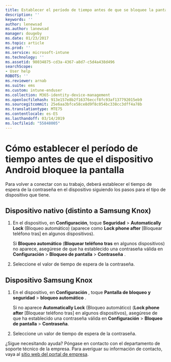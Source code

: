 ```yaml
---
title: Establecer el período de tiempo antes de que se bloquee la pantalla | Microsoft Docs
description: ''
keywords: ''
author: lenewsad
ms.author: lanewsad
manager: dougeby
ms.date: 01/23/2017
ms.topic: article
ms.prod: ''
ms.service: microsoft-intune
ms.technology: ''
ms.assetid: 98034875-cd3a-4367-a8d7-c5d4a438d496
searchScope:
- User help
ROBOTS: ''
ms.reviewer: arnab
ms.suite: ems
ms.custom: intune-enduser
ms.collection: M365-identity-device-management
ms.openlocfilehash: 913e157e8b2f16376eccf8fc93af137792015eb9
ms.sourcegitcommit: 25e6aa3bfce58ce8d9f8c054bc338cc3dff4a78b
ms.translationtype: MTE75
ms.contentlocale: es-ES
ms.lasthandoff: 03/14/2019
ms.locfileid: "55848005"
---
```

# <a name="how-to-set-the-amount-of-time-before-your-android-device-locks-its-screen"></a>Cómo establecer el período de tiempo antes de que el dispositivo Android bloquee la pantalla

Para volver a conectar con su trabajo, deberá establecer el tiempo de espera de la contraseña en el dispositivo siguiendo los pasos para el tipo de dispositivo que tiene.

## <a name="native-non-samsung-knox-device"></a>Dispositivo nativo (distinto a Samsung Knox)

1.  En el dispositivo, en **Configuración**, toque **Seguridad** &gt; **Automatically Lock**  (Bloqueo automático) (aparece como **Lock phone after** [Bloquear teléfono tras] en algunos dispositivos).

    Si **Bloqueo automático** (**Bloquear teléfono tras** en algunos dispositivos) no aparece, asegúrese de que ha establecido una contraseña válida en **Configuración** &gt; **Bloqueo de pantalla** &gt; **Contraseña** .

2.  Seleccione el valor de tiempo de espera de la contraseña.

## <a name="samsung-knox-device"></a>Dispositivo Samsung Knox

1.  En el dispositivo, en **Configuración** , toque **Pantalla de bloqueo y seguridad** &gt; **bloqueo automático** .

    Si no aparece **Automatically Lock** (Bloqueo automático) (**Lock phone after** [Bloquear teléfono tras] en algunos dispositivos), asegúrese de que ha establecido una contraseña válida en **Configuración** &gt; **Bloqueo de pantalla** &gt; **Contraseña**.

2.  Seleccione un valor de tiempo de espera de la contraseña.

¿Sigue necesitando ayuda? Póngase en contacto con el departamento de soporte técnico de la empresa. Para averiguar su información de contacto, vaya al [sitio web del portal de empresa](https://go.microsoft.com/fwlink/?linkid=2010980).
